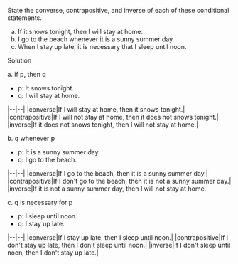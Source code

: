 State the converse, contrapositive, and inverse of each of these conditional statements.

1. If it snows tonight, then I will stay at home.
2. I go to the beach whenever it is a sunny summer day.
3. When I stay up late, it is necessary that I sleep until noon.

Solution

a. if p, then q

+ p: It snows tonight.
+ q: I will stay at home.

|--|--|
|converse|If I will stay at home, then it snows tonight.|
|contrapositive|If I will not stay at home, then it does not snows tonight.|
|inverse|If it does not snows tonight, then I will not stay at home.|

b. q whenever p

+ p: It is a sunny summer day.
+ q: I go to the beach.

|--|--|
|converse|If I go to the beach, then it is a sunny summer day.|
|contrapositive|If I don't go to the beach, then it is not a sunny summer day.|
|inverse|If it is not a sunny summer day, then I will not stay at home.|

c. q is necessary for p

+ p: I sleep until noon.
+ q: I stay up late.

|--|--|
|converse|If I stay up late, then I sleep until noon.|
|contrapositive|If I don't stay up late, then I don't sleep until noon.|
|inverse|If I don't sleep until noon, then I don't stay up late.|


<style type="text/css">
    ol { list-style-type: lower-alpha; }
</style>